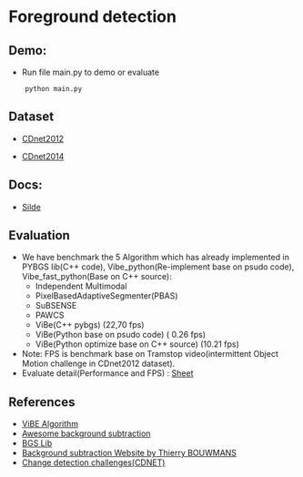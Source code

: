 # Foreground detection

## Demo:

* Run file main.py to demo or evaluate

```
    python main.py
```

## Dataset

* [CDnet2012](https://drive.google.com/file/d/1_wl5nv9zGHDut2sVQE6gqCT5ThkR4pYB/view?usp=sharing)

* [CDnet2014](https://drive.google.com/file/d/1-X5USDsGS0NQhgCPz9Q0dRuX8q_uSNCo/view?usp=sharing)

## Docs:

* [Silde](https://www.canva.com/design/DAFEQ2n5LT4/e-EP0Hao-jAr4CLDkSztrw/edit?utm_content=DAFEQ2n5LT4&utm_campaign=designshare&utm_medium=link2&utm_source=sharebutton&fbclid=IwAR3KUsOTEQ_JPLL4jLOLiTuIzX1V96MfSLxakCKjPxdL1qoLFHtheMkUc58)

## Evaluation 

* We have benchmark the 5 Algorithm which has already implemented in PYBGS lib(C++ code), Vibe_python(Re-implement base on psudo code), Vibe_fast_python(Base on C++ source):
    * Independent Multimodal
    * PixelBasedAdaptiveSegmenter(PBAS)
    * SuBSENSE
    * PAWCS 
    * ViBe(C++ pybgs) (22,70 fps)
    * ViBe(Python base on psudo code) ( 0.26 fps)
    * ViBe(Python optimize base on C++ source) (10.21 fps)
* Note: FPS is benchmark base on Tramstop video(intermittent Object Motion challenge in CDnet2012 dataset). 
* Evaluate detail(Performance and FPS) : [Sheet](https://docs.google.com/spreadsheets/d/1EirdhREqFQWfEWerQnEbBNRvsPu_Ab1o/edit?usp=sharing&ouid=100934651474655278247&rtpof=true&sd=true)

## References

* [ViBE Algorithm](http://www.telecom.ulg.ac.be/publi/publications/barnich/Barnich2011ViBe/index.html)
* [Awesome background subtraction](https://github.com/murari023/awesome-background-subtraction)
* [BGS Lib](https://github.com/andrewssobral/bgslibrary)
* [Background subtraction Website by Thierry BOUWMANS](https://sites.google.com/site/backgroundsubtraction/overview)
* [Change detection challenges(CDNET)](https://web.archive.org/web/20220524170604/http://www.changedetection.net/)
